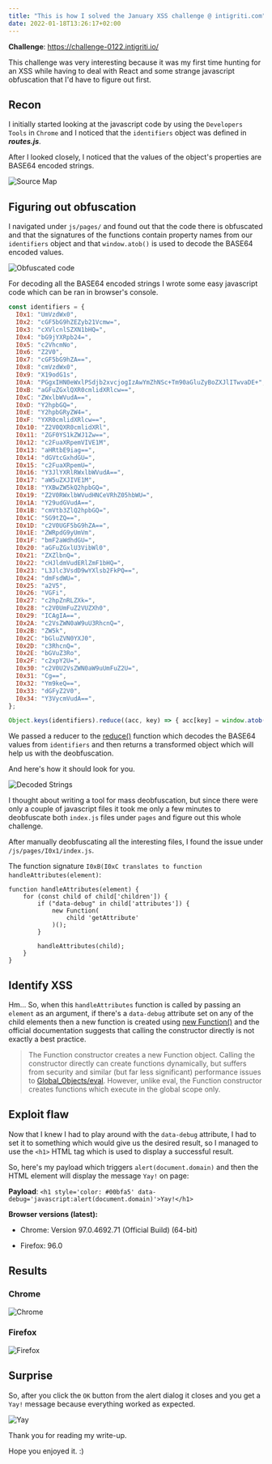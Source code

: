 ```yaml
---
title: "This is how I solved the January XSS challenge @ intigriti.com"
date: 2022-01-18T13:26:17+02:00
---
```



**Challenge**: https://challenge-0122.intigriti.io/

This challenge was very interesting because it was my first time hunting for an XSS while having to deal with React and some strange javascript obfuscation that I'd have to figure out first.


## Recon

I initially started looking at the javascript code by using the `Developers Tools` in `Chrome` and I noticed that the  `identifiers`  object was defined in  **_routes.js_**.

After I looked closely, I noticed that the values of the object's properties are BASE64 encoded strings.

![Source Map](/images/intigriti-jan-xss-challenge-2022/identifiers.jpg)


## Figuring out obfuscation

I navigated under `js/pages/` and found out that the code there is obfuscated and that the signatures of the functions contain property names from our `identifiers` object and that `window.atob()` is used to decode the BASE64 encoded values.

![Obfuscated code](/images/intigriti-jan-xss-challenge-2022/pages.jpg)

For decoding all the BASE64 encoded strings I wrote some easy javascript code which can be ran in browser's console.

```javascript
const identifiers = {
  I0x1: "UmVzdWx0",
  I0x2: "cGF5bG9hZEZyb21Vcmw=",
  I0x3: "cXVlcnlSZXN1bHQ=",
  I0x4: "bG9jYXRpb24=",
  I0x5: "c2VhcmNo",
  I0x6: "Z2V0",
  I0x7: "cGF5bG9hZA==",
  I0x8: "cmVzdWx0",
  I0x9: "X19odG1s",
  I0xA: "PGgxIHN0eWxlPSdjb2xvcjogIzAwYmZhNSc+Tm90aGluZyBoZXJlITwvaDE+",
  I0xB: "aGFuZGxlQXR0cmlidXRlcw==",
  I0xC: "ZWxlbWVudA==",
  I0xD: "Y2hpbGQ=",
  I0xE: "Y2hpbGRyZW4=",
  I0xF: "YXR0cmlidXRlcw==",
  I0x10: "Z2V0QXR0cmlidXRl",
  I0x11: "ZGF0YS1kZWJ1Zw==",
  I0x12: "c2FuaXRpemVIVE1M",
  I0x13: "aHRtbE9iag==",
  I0x14: "dGVtcGxhdGU=",
  I0x15: "c2FuaXRpemU=",
  I0x16: "Y3JlYXRlRWxlbWVudA==",
  I0x17: "aW5uZXJIVE1M",
  I0x18: "YXBwZW5kQ2hpbGQ=",
  I0x19: "Z2V0RWxlbWVudHNCeVRhZ05hbWU=",
  I0x1A: "Y29udGVudA==",
  I0x1B: "cmVtb3ZlQ2hpbGQ=",
  I0x1C: "SG9tZQ==",
  I0x1D: "c2V0UGF5bG9hZA==",
  I0x1E: "ZWRpdG9yUmVm",
  I0x1F: "bmF2aWdhdGU=",
  I0x20: "aGFuZGxlU3VibWl0",
  I0x21: "ZXZlbnQ=",
  I0x22: "cHJldmVudERlZmF1bHQ=",
  I0x23: "L3Jlc3VsdD9wYXlsb2FkPQ==",
  I0x24: "dmFsdWU=",
  I0x25: "a2V5",
  I0x26: "VGFi",
  I0x27: "c2hpZnRLZXk=",
  I0x28: "c2V0UmFuZ2VUZXh0",
  I0x29: "ICAgIA==",
  I0x2A: "c2VsZWN0aW9uU3RhcnQ=",
  I0x2B: "ZW5k",
  I0x2C: "bGluZVN0YXJ0",
  I0x2D: "c3RhcnQ=",
  I0x2E: "bGVuZ3Ro",
  I0x2F: "c2xpY2U=",
  I0x30: "c2V0U2VsZWN0aW9uUmFuZ2U=",
  I0x31: "Cg==",
  I0x32: "Ym9keQ==",
  I0x33: "dGFyZ2V0",
  I0x34: "Y3VycmVudA==",
};

Object.keys(identifiers).reduce((acc, key) => { acc[key] = window.atob(identifiers[key]); return acc }, {});
```

We passed a reducer to the [reduce()](https://developer.mozilla.org/en-US/docs/Web/JavaScript/Reference/Global_Objects/Array/Reduce) function which decodes the BASE64 values from `identifiers` and then returns a transformed object which will help us with the deobfuscation.

And here's how it should look for you.

![Decoded Strings](/images/intigriti-jan-xss-challenge-2022/decoded.jpg)

I thought about writing a tool for mass deobfuscation, but since there were only a couple of javascript files it took me only a few minutes to deobfuscate both `index.js` files under `pages` and figure out this whole challenge.

After manually deobfuscating all the interesting files, I found the issue under `/js/pages/I0x1/index.js`.

The function signature `I0xB(I0xC translates to function handleAttributes(element)`:

```
function handleAttributes(element) {
	for (const child of child['children']) {
		if ("data-debug" in child['attributes']) {
			new Function(
				child 'getAttribute'
			)();
		}

		handleAttributes(child);
	}
}
```


## Identify XSS

Hm... So, when this `handleAttributes` function is called by passing an `element` as an argument, if there's a `data-debug` attribute set on any of the child elements then a new function is created using [new Function()](https://developer.mozilla.org/en-US/docs/Web/JavaScript/Reference/Global_Objects/Function/Function) and the official documentation suggests that calling the constructor directly is not exactly a best practice.

> The Function constructor creates a new Function object. Calling the constructor directly can create functions dynamically, but suffers from security and similar (but far less significant) performance issues to [Global_Objects/eval](https://developer.mozilla.org/en-US/docs/Web/JavaScript/Reference/Global_Objects/eval). However, unlike eval, the Function constructor creates functions which execute in the global scope only.


## Exploit flaw

Now that I knew I had to play around with the `data-debug` attribute, I had to set it to something which would give us the desired result, so I managed to use the `<h1>` HTML tag which is used to display a successful result.

So, here's my payload which triggers `alert(document.domain)` and then the HTML element will display the message `Yay!` on page:

**Payload**: `<h1 style='color: #00bfa5' data-debug='javascript:alert(document.domain)'>Yay!</h1>`



**Browser versions (latest):**

- Chrome: Version 97.0.4692.71 (Official Build) (64-bit)

- Firefox: 96.0

## Results

### Chrome

![Chrome](/images/intigriti-jan-xss-challenge-2022/chrome.jpg)

### Firefox

![Firefox](/images/intigriti-jan-xss-challenge-2022/firefox.jpg)


## Surprise

So, after you click the `OK` button from the alert dialog it closes and you get a `Yay!` message because everything worked as expected.

![Yay](/images/intigriti-jan-xss-challenge-2022/yay.jpg)

Thank you for reading my write-up. 

Hope you enjoyed it. :)

